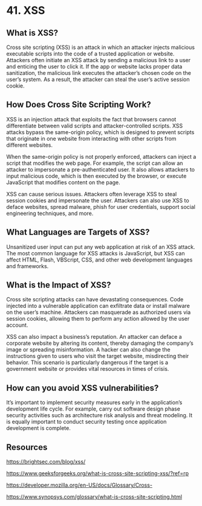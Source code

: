# 41. XSS
## What is XSS?
Cross site scripting (XSS) is an attack in which an attacker injects malicious executable scripts into the code of a trusted application or website. Attackers often initiate an XSS attack by sending a malicious link to a user and enticing the user to click it. If the app or website lacks proper data sanitization, the malicious link executes the attacker’s chosen code on the user’s system. As a result, the attacker can steal the user’s active session cookie.

## How Does Cross Site Scripting Work?
XSS is an injection attack that exploits the fact that browsers cannot differentiate between valid scripts and attacker-controlled scripts. XSS attacks bypass the same-origin policy, which is designed to prevent scripts that originate in one website from interacting with other scripts from different websites.

When the same-origin policy is not properly enforced, attackers can inject a script that modifies the web page. For example, the script can allow an attacker to impersonate a pre-authenticated user. It also allows attackers to input malicious code, which is then executed by the browser, or execute JavaScript that modifies content on the page.

XSS can cause serious issues. Attackers often leverage XSS to steal session cookies and impersonate the user. Attackers can also use XSS to deface websites, spread malware, phish for user credentials, support social engineering techniques, and more.

## What Languages are Targets of XSS?
Unsanitized user input can put any web application at risk of an XSS attack. The most common language for XSS attacks is JavaScript, but XSS can affect HTML, Flash, VBScript, CSS, and other web development languages and frameworks.

## What is the Impact of XSS?
Cross site scripting attacks can have devastating consequences. Code injected into a vulnerable application can exfiltrate data or install malware on the user’s machine. Attackers can masquerade as authorized users via session cookies, allowing them to perform any action allowed by the user account.

XSS can also impact a business’s reputation. An attacker can deface a corporate website by altering its content, thereby damaging the company’s image or spreading misinformation. A hacker can also change the instructions given to users who visit the target website, misdirecting their behavior. This scenario is particularly dangerous if the target is a government website or provides vital resources in times of crisis.

## How can you avoid XSS vulnerabilities?
It’s important to implement security measures early in the application’s development life cycle. For example, carry out software design phase security activities such as architecture risk analysis and threat modeling. It is equally important to conduct security testing once application development is complete.
## Resources
https://brightsec.com/blog/xss/

https://www.geeksforgeeks.org/what-is-cross-site-scripting-xss/?ref=rp

https://developer.mozilla.org/en-US/docs/Glossary/Cross-

https://www.synopsys.com/glossary/what-is-cross-site-scripting.html



